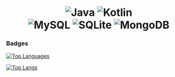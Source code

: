 <h1 align="center">
	<img alt="Java" src="https://img.shields.io/badge/java-%23ED8B00.svg?&style=for-the-badge&logo=java&logoColor=white"/>
	<img alt="Kotlin" src="https://img.shields.io/badge/Kotlin-0095D5?&style=for-the-badge&logo=kotlin&logoColor=%23ffffff"/>
	<br>
	<img alt="MySQL" src="https://img.shields.io/badge/mysql-4c4c4c.svg?&style=for-the-badge&logo=mysql&logoColor=white"/>
	<img alt="SQLite" src="https://img.shields.io/badge/-SQLite-4287f5?style=for-the-badge&logo=sqlite&logoColor=23ffffff"/>
	<img alt="MongoDB" src="https://img.shields.io/badge/MongoDB-4EA94B?style=for-the-badge&logo=mongodb&logoColor=white"/>
	<br>
</h1>

### Badges
<a href="https://github.com/ManoComandante" align="left"><img src="https://github-readme-stats-peguimasid.vercel.app/api/top-langs/?username=ManoComandante&layout=compact&title_color=3382ed&hide=css,objective-c,html&text_color=ffffff&icon_color=3382ed&bg_color=171717&hide_border=true&locale=en&custom_title=Top%20%Languages" alt="Top Languages" /></a>


[![Top Langs](https://github-readme-stats-sigma-five.vercel.app/api/top-langs/?username=ManoComandante&layout=compact&theme=dracula)](https://github.com/ManoComandante/github-readme-stats)
